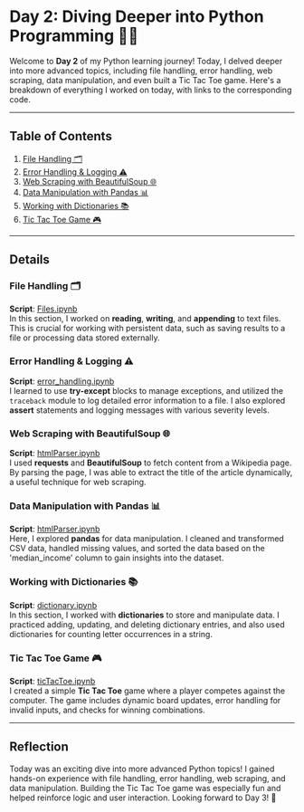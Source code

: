 # Day 2: Diving Deeper into Python Programming 🐍💡

Welcome to **Day 2** of my Python learning journey! Today, I delved deeper into more advanced topics, including file handling, error handling, web scraping, data manipulation, and even built a Tic Tac Toe game. Here's a breakdown of everything I worked on today, with links to the corresponding code.

---

## Table of Contents  

1. [File Handling 🗂️](#file-handling)
2. [Error Handling & Logging ⚠️](#error-handling--logging)
3. [Web Scraping with BeautifulSoup 🌐](#web-scraping-with-beautifulsoup)
4. [Data Manipulation with Pandas 📊](#data-manipulation-with-pandas)
5. [Working with Dictionaries 📚](#working-with-dictionaries)
6. [Tic Tac Toe Game 🎮](#tic-tac-toe-game)

---

## Details  

### File Handling 🗂️  
**Script**: [Files.ipynb](#)  
In this section, I worked on **reading**, **writing**, and **appending** to text files. This is crucial for working with persistent data, such as saving results to a file or processing data stored externally.

### Error Handling & Logging ⚠️  
**Script**: [error_handling.ipynb](#)  
I learned to use **try-except** blocks to manage exceptions, and utilized the `traceback` module to log detailed error information to a file. I also explored **assert** statements and logging messages with various severity levels.

### Web Scraping with BeautifulSoup 🌐  
**Script**: [htmlParser.ipynb](#)  
I used **requests** and **BeautifulSoup** to fetch content from a Wikipedia page. By parsing the page, I was able to extract the title of the article dynamically, a useful technique for web scraping.

### Data Manipulation with Pandas 📊  
**Script**: [htmlParser.ipynb](#)  
Here, I explored **pandas** for data manipulation. I cleaned and transformed CSV data, handled missing values, and sorted the data based on the 'median_income' column to gain insights into the dataset.

### Working with Dictionaries 📚  
**Script**: [dictionary.ipynb](#)  
In this section, I worked with **dictionaries** to store and manipulate data. I practiced adding, updating, and deleting dictionary entries, and also used dictionaries for counting letter occurrences in a string.

### Tic Tac Toe Game 🎮  
**Script**: [ticTacToe.ipynb](#)  
I created a simple **Tic Tac Toe** game where a player competes against the computer. The game includes dynamic board updates, error handling for invalid inputs, and checks for winning combinations.

---

## Reflection  

Today was an exciting dive into more advanced Python topics! I gained hands-on experience with file handling, error handling, web scraping, and data manipulation. Building the Tic Tac Toe game was especially fun and helped reinforce logic and user interaction. Looking forward to Day 3! 🚀

